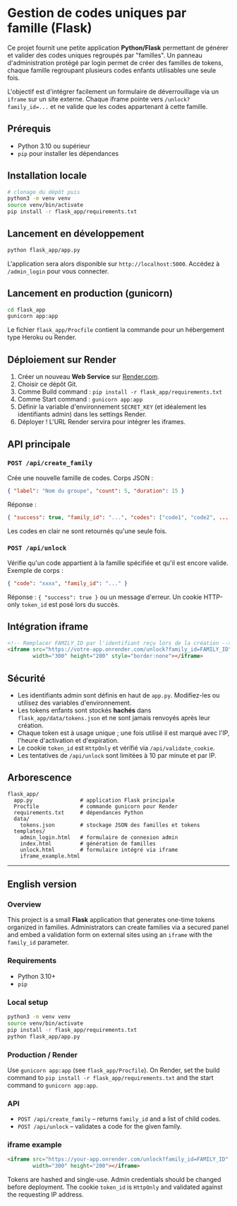 # Gestion de codes uniques par famille (Flask)

Ce projet fournit une petite application **Python/Flask** permettant de générer et
valider des codes uniques regroupés par "familles". Un panneau d'administration
protégé par login permet de créer des familles de tokens, chaque famille
regroupant plusieurs codes enfants utilisables une seule fois.

L'objectif est d'intégrer facilement un formulaire de déverrouillage via un
`iframe` sur un site externe. Chaque iframe pointe vers `/unlock?family_id=...`
et ne valide que les codes appartenant à cette famille.

## Prérequis

- Python 3.10 ou supérieur
- `pip` pour installer les dépendances

## Installation locale

```bash
# clonage du dépôt puis
python3 -m venv venv
source venv/bin/activate
pip install -r flask_app/requirements.txt
```

## Lancement en développement

```bash
python flask_app/app.py
```

L'application sera alors disponible sur `http://localhost:5000`.
Accédez à `/admin_login` pour vous connecter.

## Lancement en production (gunicorn)

```bash
cd flask_app
gunicorn app:app
```

Le fichier `flask_app/Procfile` contient la commande pour un hébergement type
Heroku ou Render.

## Déploiement sur Render

1. Créer un nouveau **Web Service** sur [Render.com](https://render.com).
2. Choisir ce dépôt Git.
3. Comme Build command : `pip install -r flask_app/requirements.txt`
4. Comme Start command : `gunicorn app:app`
5. Définir la variable d'environnement `SECRET_KEY` (et idéalement les
   identifiants admin) dans les settings Render.
6. Déployer ! L'URL Render servira pour intégrer les iframes.

## API principale

### `POST /api/create_family`
Crée une nouvelle famille de codes.
Corps JSON :
```json
{ "label": "Nom du groupe", "count": 5, "duration": 15 }
```
Réponse :
```json
{ "success": true, "family_id": "...", "codes": ["code1", "code2", ...] }
```
Les codes en clair ne sont retournés qu'une seule fois.

### `POST /api/unlock`
Vérifie qu'un code appartient à la famille spécifiée et qu'il est encore
valide. Exemple de corps :
```json
{ "code": "xxxx", "family_id": "..." }
```
Réponse : `{ "success": true }` ou un message d'erreur.
Un cookie HTTP-only `token_id` est posé lors du succès.

## Intégration iframe

```html
<!-- Remplacer FAMILY_ID par l'identifiant reçu lors de la création -->
<iframe src="https://votre-app.onrender.com/unlock?family_id=FAMILY_ID"
        width="300" height="200" style="border:none"></iframe>
```

## Sécurité

- Les identifiants admin sont définis en haut de `app.py`. Modifiez-les ou
  utilisez des variables d'environnement.
- Les tokens enfants sont stockés **hachés** dans `flask_app/data/tokens.json` et
  ne sont jamais renvoyés après leur création.
- Chaque token est à usage unique ; une fois utilisé il est marqué avec l'IP,
  l'heure d'activation et d'expiration.
- Le cookie `token_id` est `HttpOnly` et vérifié via `/api/validate_cookie`.
- Les tentatives de `/api/unlock` sont limitées à 10 par minute et par IP.

## Arborescence

```
flask_app/
  app.py               # application Flask principale
  Procfile             # commande gunicorn pour Render
  requirements.txt     # dépendances Python
  data/
    tokens.json        # stockage JSON des familles et tokens
  templates/
    admin_login.html   # formulaire de connexion admin
    index.html         # génération de familles
    unlock.html        # formulaire intégré via iframe
    iframe_example.html
```

---

## English version

### Overview
This project is a small **Flask** application that generates one-time tokens
organized in families. Administrators can create families via a secured panel
and embed a validation form on external sites using an `iframe` with the
`family_id` parameter.

### Requirements
- Python 3.10+
- `pip`

### Local setup
```bash
python3 -m venv venv
source venv/bin/activate
pip install -r flask_app/requirements.txt
python flask_app/app.py
```

### Production / Render
Use `gunicorn app:app` (see `flask_app/Procfile`). On Render, set the build
command to `pip install -r flask_app/requirements.txt` and the start command to
`gunicorn app:app`.

### API
- `POST /api/create_family` – returns `family_id` and a list of child codes.
- `POST /api/unlock` – validates a code for the given family.

### iframe example
```html
<iframe src="https://your-app.onrender.com/unlock?family_id=FAMILY_ID"
        width="300" height="200"></iframe>
```

Tokens are hashed and single-use. Admin credentials should be changed before
deployment. The cookie `token_id` is `HttpOnly` and validated against the
requesting IP address.

